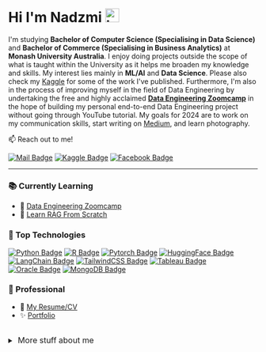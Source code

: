 # Hi I'm Nadzmi <img src="https://user-images.githubusercontent.com/1303154/88677602-1635ba80-d120-11ea-84d8-d263ba5fc3c0.gif" width="28px" height="28px" alt="hi">

I'm studying **Bachelor of Computer Science (Specialising in Data Science)** and **Bachelor of Commerce (Specialising in Business Analytics)** at **Monash University Australia**. I enjoy doing projects outside the scope of what is taught within the University as it helps me broaden my knowledge and skills. My interest lies mainly in **ML/AI** and **Data Science**. Please also check my [Kaggle](https://www.kaggle.com/nadzmiagthomas) for some of the work I've published. Furthermore, I'm also in the process of improving myself in the field of Data Engineering by undertaking the free and highly acclaimed **[Data Engineering Zoomcamp](https://dezoomcamp.streamlit.app/)** in the hope of building my personal end-to-end Data Engineering project without going through YouTube tutorial. My goals for 2024 are to work on my communication skills, start writing on [Medium](https://medium.com/), and learn photography.

📫 Reach out to me!

[![Mail Badge](https://img.shields.io/badge/-nadzmiagthomas-c0392b?style=flat&labelColor=c0392b&logo=gmail&logoColor=white)](mailto:nadzmiagthomas@gmail.com)
[![Kaggle Badge](https://img.shields.io/badge/-Nadzmi-1ca0f1?style=flat&labelColor=1ca0f1&logo=kaggle&logoColor=white&link=https://www.kaggle.com/nadzmiagthomas)](https://www.kaggle.com/nadzmiagthomas)
[![Facebook Badge](https://img.shields.io/badge/-Nadzmi_Ag_Thomas-4867AA?style=flat&labelColor=4867AA&logo=facebook&logoColor=white)](https://www.facebook.com/nadzmi.nadzmi.587/) 

---
### 📚 Currently Learning

- 🚀 [Data Engineering Zoomcamp](https://github.com/DataTalksClub/data-engineering-zoomcamp)
- 💾 [Learn RAG From Scratch](https://www.youtube.com/watch?v=sVcwVQRHIc8)

<!-- Add skillsets -->

### 🏅 Top Technologies
[![Python Badge](https://img.shields.io/badge/-Python-3776AB?style=for-the-badge&labelColor=black&logo=python)](#) 
[![R Badge](https://img.shields.io/badge/-R-2165B6?style=for-the-badge&labelColor=black&logo=r)](#)
[![Pytorch Badge](https://img.shields.io/badge/-Pytorch-C13E24?style=for-the-badge&labelColor=black&logo=pytorch)](#) 
[![HuggingFace Badge](https://img.shields.io/badge/-HuggingFace-FFD21E?style=for-the-badge&labelColor=black&logo=huggingface)](#)
[![LangChain Badge](https://img.shields.io/badge/-LangChain-1C3C3C?style=for-the-badge&labelColor=black&logo=langchain)](#) 
[![TailwindCSS Badge](https://img.shields.io/badge/-Tailwind_CSS-34B4F3?style=for-the-badge&labelColor=black&logo=tailwindcss)](#) 
[![Tableau Badge](https://img.shields.io/badge/-Tableau-E6782D?style=for-the-badge&labelColor=black&logo=tableau&logoColor=white)](#) 
[![Oracle Badge](https://img.shields.io/badge/-Oracle_SQL-C94634?style=for-the-badge&labelColor=black&logo=oracle)](#) 
[![MongoDB Badge](https://img.shields.io/badge/-MongoDB-09934E?style=for-the-badge&labelColor=black&logo=mongodb)](#) 

### 💼 Professional
<!-- Make resume and portfolio -->
- 📃 [My Resume/CV](#)
- ✨ [Portfolio](#)

<br>
<details>
<summary>
  <span  style="font-size:12pt">‎ More stuff about me </span>
</summary>

<br >
I love learning new things, therefore I have a wide range of hobbies. This includes playing guitar, skateboarding, rollerblading, ice-skating and more. I also love to stay active by doing callisthenics and running. Most importantly, I love to have fun >:)

</details>
